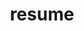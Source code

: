 ---
layout: page
permalink: assets/pdf/JasdeepResume.pdf
title: resume
nav: true
nav_order: 3
redirect: assets/pdf/JasdeepResume.pdf
---